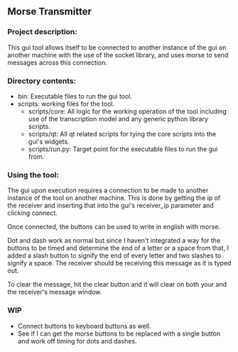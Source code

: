 ## Morse Transmitter

### Project description:
This gui tool allows itself to be connected to another instance of the gui on
another machine with the use of the socket library, and uses morse to send
messages across this connection.


### Directory contents:
- bin: Executable files to run the gui tool.
- scripts: working files for the tool.
  - scripts/core: All logic for the working operation of the tool including use of the transcription model and any generic python library scripts.
  - scripts/qt: All qt related scripts for tying the core scripts into the gui's widgets.
  - scripts/run.py: Target point for the executable files to run the gui from.   


### Using the tool:
The gui upon execution requires a connection to be made to another instance of
the tool on another machine. This is done by getting the ip of the receiver
and inserting that into the gui's receiver_ip parameter and clicking connect.

Once connected, the buttons can be used to write in english with morse.

Dot and dash work as normal but since I haven't integrated a way for the buttons
to be timed and determine the end of a letter or a space from that, I added 
a slash button to signify the end of every letter and two slashes to signify a
space. The receiver should be receiving this message as it is typed out.

To clear the message, hit the clear button and it will clear on both your and
the receiver's message window.

### WIP
- Connect buttons to keyboard buttons as well. 
- See if I can get the morse buttons to be replaced with a single button and
work off timing for dots and dashes.